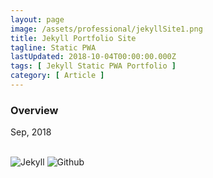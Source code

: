 ```yaml
---
layout: page
image: /assets/professional/jekyllSite1.png
title: Jekyll Portfolio Site
tagline: Static PWA
lastUpdated: 2018-10-04T00:00:00.000Z
tags: [ Jekyll Static PWA Portfolio ]
category: [ Article ]
---
```


### Overview

Sep, 2018

<img class="lazyLoad thumbnail" :data-src="$withBase('/assets/professional/jekyllSite1.png')" alt=""/>
<img class="lazyLoad thumbnail" :data-src="$withBase('/assets/professional/jekyllSite2.png')" alt=""/>
<img class="lazyLoad thumbnail" :data-src="$withBase('/assets/professional/jekyllSite3.png')" alt=""/>
<br/>
<img class="lazyLoad thumbnail" :data-src="$withBase('/assets/logo/logoJekyll.png')" alt="Jekyll"/>
<img class="lazyLoad thumbnail" :data-src="$withBase('/assets/logo/logoGithub.png')" alt="Github"/>
